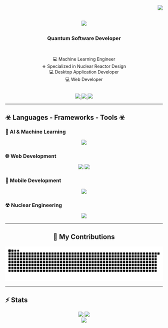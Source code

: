 <img align="right" src="https://visitor-badge.laobi.icu/badge?page_id=seifEldein9" />

<h1 align="center">
  <img src="https://readme-typing-svg.herokuapp.com/?font=Righteous&size=35&center=true&vCenter=true&width=500&height=70&duration=4000&lines=Welcome!+☢;+I'm+Seif+Eldein;" />
</h1>

<h3 align="center">Quantum Software Developer</h3>

<br/>

<div align="center">

💻 Machine Learning Engineer  
☣ Specialized in Nuclear Reactor Design  
💻 Desktop Application Developer  
💻 Web Developer  

</div>

<br/>

<div align="center"> 
  <a href="mailto:seifelden.def@gmail.com">
    <img src="https://img.shields.io/badge/Gmail-333333?style=for-the-badge&logo=gmail&logoColor=red" />
  </a>
  <a href="https://www.linkedin.com/in/seif-eldein" target="_blank">
    <img src="https://img.shields.io/badge/LinkedIn-0077B5?style=for-the-badge&logo=linkedin&logoColor=white" />
  </a>
  <a href="https://seifeldein9.github.io/Portfolio/" target="_blank">
    <img src="https://img.shields.io/badge/Portfolio-FF5722?style=for-the-badge&logo=todoist&logoColor=white" />
  </a>
</div>

---

## ☣ Languages - Frameworks - Tools ☣

### 🧠 AI & Machine Learning
<p align="center">
  <img src="https://skillicons.dev/icons?i=opencv,py,pytorch,tensorflow,scikit-learn,keras" />
</p>

### 🌐 Web Development
<p align="center">
  <img src="https://skillicons.dev/icons?i=html,css,js,react,express" />
  <img src="https://skillicons.dev/icons?i=git,mysql,postgresql,github,docker" />
</p>

### 📱 Mobile Development
<p align="center">
  <img src="https://skillicons.dev/icons?i=flutter,androidstudio,java,kotlin" />
</p>

### ☢ Nuclear Engineering
<p align="center">
  <img src="https://skillicons.dev/icons?i=matlab,python" />
</p>

---

<div align="center">
  <h2>🐍 My Contributions</h2>
  <img src="https://raw.githubusercontent.com/seifEldein9/seifEldein9/output/github-contribution-grid-snake.svg" alt="snake eating my contributions" />
</div>

---

## ⚡ Stats
<div align="center">
  <img width="390" src="https://github-readme-streak-stats.herokuapp.com/?user=seifEldein9&count_private=true&theme=react&border_radius=10" />
  <img width="390" src="https://github-readme-stats.vercel.app/api?username=seifEldein9&count_private=true&show_icons=true&theme=react&rank_icon=github&border_radius=10" />
  <br/>
  <img width="325" src="https://github-readme-stats.vercel.app/api/top-langs/?username=seifEldein9&hide=html&langs_count=8&layout=compact&theme=react&border_radius=10" />
</div>
